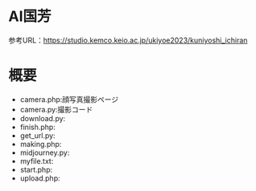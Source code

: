 # AI国芳
参考URL：https://studio.kemco.keio.ac.jp/ukiyoe2023/kuniyoshi_ichiran

# 概要
- camera.php:顔写真撮影ページ                                 
- camera.py:撮影コード
- download.py:
- finish.php:
- get_url.py:
- making.php:
- midjourney.py:
- myfile.txt:
- start.php:
- upload.php:
